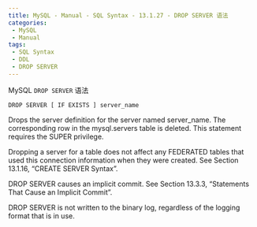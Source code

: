 ```yaml
---
title: MySQL - Manual - SQL Syntax - 13.1.27 - DROP SERVER 语法
categories: 
 - MySQL
 - Manual
tags: 
 - SQL Syntax
 - DDL
 - DROP SERVER
---
```


MySQL `DROP SERVER` 语法

<!--more-->

```
DROP SERVER [ IF EXISTS ] server_name
```

Drops the server definition for the server named server_name. The corresponding row in the
mysql.servers table is deleted. This statement requires the SUPER privilege.

Dropping a server for a table does not affect any FEDERATED tables that used this connection information
when they were created. See Section 13.1.16, “CREATE SERVER Syntax”.

DROP SERVER causes an implicit commit. See Section 13.3.3, “Statements That Cause an Implicit
Commit”.

DROP SERVER is not written to the binary log, regardless of the logging format that is in use.

